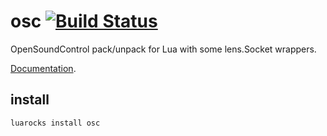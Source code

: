 osc [![Build Status](https://travis-ci.org/lubyk/osc.png)](https://travis-ci.org/lubyk/osc)
===

OpenSoundControl pack/unpack for Lua with some lens.Socket wrappers.

[Documentation](http://doc.lubyk.org/osc.html).

install
-------

    luarocks install osc
